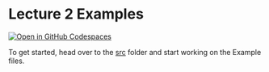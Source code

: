 # Lecture 2 Examples

[![Open in GitHub Codespaces](https://github.com/codespaces/badge.svg)](https://codespaces.new/HWU-F27SA-Java/lecture02-examples/)

To get started, head over to the [src](./src/) folder and start working on the Example files.